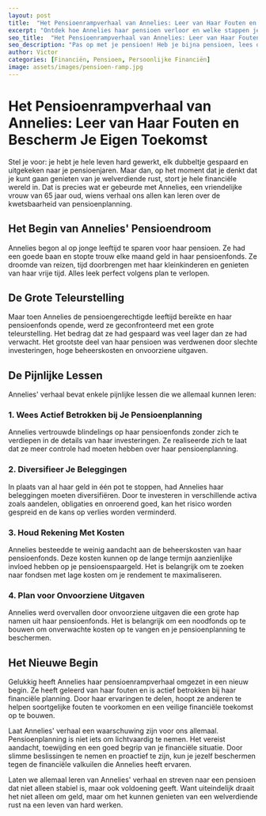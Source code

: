 ```yaml
---
layout: post
title:  "Het Pensioenrampverhaal van Annelies: Leer van Haar Fouten en Bescherm Je Eigen Toekomst"
excerpt: "Ontdek hoe Annelies haar pensioen verloor en welke stappen je kunt nemen om dit te voorkomen."
seo_title:  "Het Pensioenrampverhaal van Annelies: Leer van Haar Fouten en Bescherm Je Eigen Toekomst"
seo_description: "Pas op met je pensioen! Heb je bijna pensioen, lees dan het inspirerende verhaal van Annelies, die haar pensioen verloor door verkeerde financiële beslissingen, en ontdek hoe je je eigen toekomst kunt beschermen."
author: Victor
categories: [Financiën, Pensioen, Persoonlijke Financiën]
image: assets/images/pensioen-ramp.jpg
---
```


# Het Pensioenrampverhaal van Annelies: Leer van Haar Fouten en Bescherm Je Eigen Toekomst

Stel je voor: je hebt je hele leven hard gewerkt, elk dubbeltje gespaard en uitgekeken naar je pensioenjaren. Maar dan, op het moment dat je denkt dat je kunt gaan genieten van je welverdiende rust, stort je hele financiële wereld in. Dat is precies wat er gebeurde met Annelies, een vriendelijke vrouw van 65 jaar oud, wiens verhaal ons allen kan leren over de kwetsbaarheid van pensioenplanning.

## Het Begin van Annelies' Pensioendroom

Annelies begon al op jonge leeftijd te sparen voor haar pensioen. Ze had een goede baan en stopte trouw elke maand geld in haar pensioenfonds. Ze droomde van reizen, tijd doorbrengen met haar kleinkinderen en genieten van haar vrije tijd. Alles leek perfect volgens plan te verlopen.

## De Grote Teleurstelling

Maar toen Annelies de pensioengerechtigde leeftijd bereikte en haar pensioenfonds opende, werd ze geconfronteerd met een grote teleurstelling. Het bedrag dat ze had gespaard was veel lager dan ze had verwacht. Het grootste deel van haar pensioen was verdwenen door slechte investeringen, hoge beheerskosten en onvoorziene uitgaven.

## De Pijnlijke Lessen

Annelies' verhaal bevat enkele pijnlijke lessen die we allemaal kunnen leren:

### 1. Wees Actief Betrokken bij Je Pensioenplanning

Annelies vertrouwde blindelings op haar pensioenfonds zonder zich te verdiepen in de details van haar investeringen. Ze realiseerde zich te laat dat ze meer controle had moeten hebben over haar pensioenplanning.

### 2. Diversifieer Je Beleggingen

In plaats van al haar geld in één pot te stoppen, had Annelies haar beleggingen moeten diversifiëren. Door te investeren in verschillende activa zoals aandelen, obligaties en onroerend goed, kan het risico worden gespreid en de kans op verlies worden verminderd.

### 3. Houd Rekening Met Kosten

Annelies besteedde te weinig aandacht aan de beheerskosten van haar pensioenfonds. Deze kosten kunnen op de lange termijn aanzienlijke invloed hebben op je pensioenspaargeld. Het is belangrijk om te zoeken naar fondsen met lage kosten om je rendement te maximaliseren.

### 4. Plan voor Onvoorziene Uitgaven

Annelies werd overvallen door onvoorziene uitgaven die een grote hap namen uit haar pensioenfonds. Het is belangrijk om een noodfonds op te bouwen om onverwachte kosten op te vangen en je pensioenplanning te beschermen.

## Het Nieuwe Begin

Gelukkig heeft Annelies haar pensioenrampverhaal omgezet in een nieuw begin. Ze heeft geleerd van haar fouten en is actief betrokken bij haar financiële planning. Door haar ervaringen te delen, hoopt ze anderen te helpen soortgelijke fouten te voorkomen en een veilige financiële toekomst op te bouwen.

Laat Annelies' verhaal een waarschuwing zijn voor ons allemaal. Pensioenplanning is niet iets om lichtvaardig te nemen. Het vereist aandacht, toewijding en een goed begrip van je financiële situatie. Door slimme beslissingen te nemen en proactief te zijn, kun je jezelf beschermen tegen de financiële valkuilen die Annelies heeft ervaren.

Laten we allemaal leren van Annelies' verhaal en streven naar een pensioen dat niet alleen stabiel is, maar ook voldoening geeft. Want uiteindelijk draait het niet alleen om geld, maar om het kunnen genieten van een welverdiende rust na een leven van hard werken.
